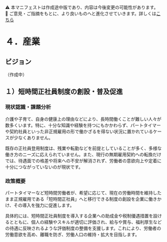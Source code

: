 ⚠️ 本マニフェストは作成途中版であり、内容は今後変更の可能性があります。  
💬 ご意見・ご指摘をもとに、より良いものへと進化させていきます。詳しくは[こちら](README.md#このマニフェスト自身もみんなの知恵を集めて改善していきます)

# ４．産業

## ビジョン

（作成中）

## １）短時間正社員制度の創設・普及促進

### 現状認識・課題分析

介護や子育て、自身の健康上の理由などにより、長時間働くことが難しい人々が数多くいます。特に、十分な知識や経験を持つにもかかわらず、パートタイマーや契約社員といった非正規雇用の形で働かざるを得ない状況に置かれているケースが少なくありません。

既存の正社員登用制度は、残業や転勤などを前提としていることが多く、多様な働き方のニーズに応えられていません。また、現行の無期雇用契約への転換だけでは、待遇面での格差や将来への不安が解消されず、労働者の意欲向上や定着に十分につながっていないのが現状です。

### 政策概要

パートタイマーなど短時間労働者が、希望に応じて、現在の労働時間を維持したまま正規雇用である「短時間正社員」へと移行できる制度の創設を企業に働きかけ、その導入を強力に促進します。

具体的には、短時間正社員制度を導入する企業への助成金や税制優遇措置を設けるとともに、個人の経験やスキルが適切に評価され、給与や賞与、福利厚生などの待遇に反映されるような評価制度の整備を支援します。これにより、労働者の労働意欲を高め、離職を防ぎ、労働人口の維持・拡大を目指します。
